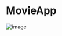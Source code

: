 # MovieApp
![image](https://github.com/M4NCHU/MovieApp/assets/60657751/98b2ce45-5d10-4282-aebb-32650914243e)
